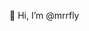 👋 Hi, I’m @mrrfly


<!---
mrrfly/mrrfly is a ✨ special ✨ repository because its `README.md` (this file) appears on your GitHub profile.
You can click the Preview link to take a look at your changes.
--->
